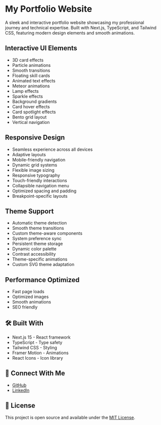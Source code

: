 # My Portfolio Website

A sleek and interactive portfolio website showcasing my professional journey and technical expertise. Built with Next.js, TypeScript, and Tailwind CSS, featuring modern design elements and smooth animations.

## Interactive UI Elements

- 3D card effects
- Particle animations
- Smooth transitions
- Floating skill cards
- Animated text effects
- Meteor animations
- Lamp effects
- Sparkle effects
- Background gradients
- Card hover effects
- Card spotlight effects
- Bento grid layout
- Vertical navigation

## Responsive Design

- Seamless experience across all devices
- Adaptive layouts
- Mobile-friendly navigation
- Dynamic grid systems
- Flexible image sizing
- Responsive typography
- Touch-friendly interactions
- Collapsible navigation menu
- Optimized spacing and padding
- Breakpoint-specific layouts

## Theme Support

- Automatic theme detection
- Smooth theme transitions
- Custom theme-aware components
- System preference sync
- Persistent theme storage
- Dynamic color palette
- Contrast accessibility
- Theme-specific animations
- Custom SVG theme adaptation

## Performance Optimized

- Fast page loads
- Optimized images
- Smooth animations
- SEO friendly

## 🛠️ Built With

- Next.js 15 - React framework
- TypeScript - Type safety
- Tailwind CSS - Styling
- Framer Motion - Animations
- React Icons - Icon library

## 🔗 Connect With Me

- [GitHub](https://github.com/neeeraj1999)
- [LinkedIn](https://www.linkedin.com/in/neeraj-patil-76278816b/)

## 📄 License

This project is open source and available under the [MIT License](LICENSE).

